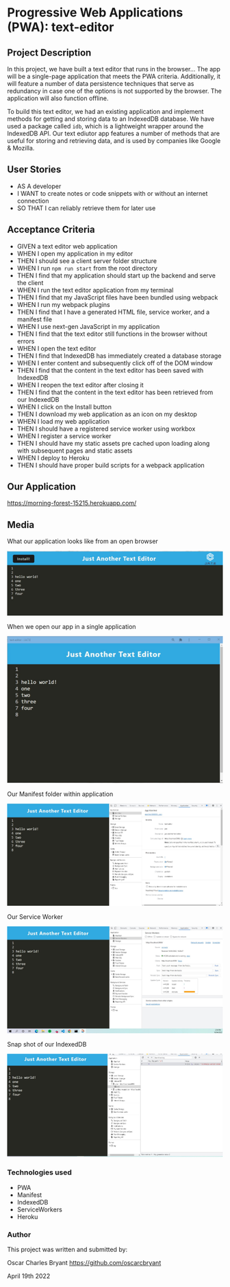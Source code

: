 # Progressive Web Applications (PWA): text-editor

## Project Description

In this project, we have built a text editor that runs in the browser... The app will be a single-page application that meets the PWA criteria. Additionally, it will feature a number of data persistence techniques that serve as redundancy in case one of the options is not supported by the browser. The application will also function offline.



To build this text editor, we had an existing application and implement methods for getting and storing data to an IndexedDB database. We have used a package called `idb`, which is a lightweight wrapper around the IndexedDB API. Our text ediutor app features a number of methods that are useful for storing and retrieving data, and is used by companies like Google & Mozilla.

## User Stories

- AS A developer
- I WANT to create notes or code snippets with or without an internet connection
- SO THAT I can reliably retrieve them for later use


## Acceptance Criteria

- GIVEN a text editor web application
- WHEN I open my application in my editor
- THEN I should see a client server folder structure
- WHEN I run `npm run start` from the root directory
- THEN I find that my application should start up the backend and serve the client
- WHEN I run the text editor application from my terminal
- THEN I find that my JavaScript files have been bundled using webpack
- WHEN I run my webpack plugins
- THEN I find that I have a generated HTML file, service worker, and a manifest file
- WHEN I use next-gen JavaScript in my application
- THEN I find that the text editor still functions in the browser without errors
- WHEN I open the text editor
- THEN I find that IndexedDB has immediately created a database storage
- WHEN I enter content and subsequently click off of the DOM window
- THEN I find that the content in the text editor has been saved with IndexedDB
- WHEN I reopen the text editor after closing it
- THEN I find that the content in the text editor has been retrieved from our IndexedDB
- WHEN I click on the Install button
- THEN I download my web application as an icon on my desktop
- WHEN I load my web application
- THEN I should have a registered service worker using workbox
- WHEN I register a service worker
- THEN I should have my static assets pre cached upon loading along with subsequent pages and static assets
- WHEN I deploy to Heroku
- THEN I should have proper build scripts for a webpack application


## Our Application

https://morning-forest-15215.herokuapp.com/



## Media
What our application looks like from an open browser

![Alt Text](Assets/front.jpg)

When we open our app in a single application

![Alt Text](Assets/openapp.jpg)

Our Manifest folder within application

![Alt Text](Assets/manifest.jpg)

Our Service Worker

![Alt Text](Assets/sw.jpg)

Snap shot of our IndexedDB

![Alt Text](Assets/indexdb.jpg)


### Technologies used
- PWA
- Manifest
- IndexedDB
- ServiceWorkers
- Heroku

### Author

This project was written and submitted by:

Oscar Charles Bryant https://github.com/oscarcbryant

April 19th 2022

